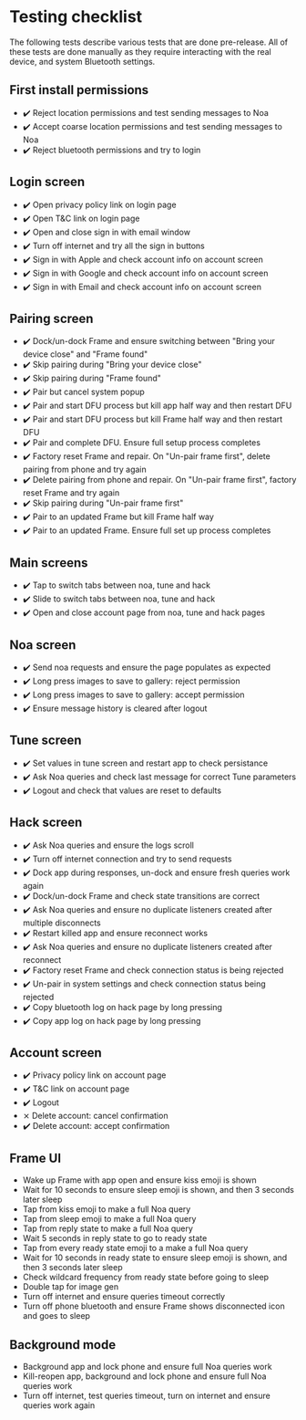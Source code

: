 # Testing checklist

The following tests describe various tests that are done pre-release. All of these tests are done manually as they require interacting with the real device, and system Bluetooth settings.

## First install permissions
- ✔️ Reject location permissions and test sending messages to Noa
- ✔️ Accept coarse location permissions and test sending messages to Noa
- ✔️ Reject bluetooth permissions and try to login

## Login screen
- ✔️ Open privacy policy link on login page
- ✔️ Open T&C link on login page
- ✔️ Open and close sign in with email window
- ✔️ Turn off internet and try all the sign in buttons
- ✔️ Sign in with Apple and check account info on account screen
- ✔️ Sign in with Google and check account info on account screen
- ✔️ Sign in with Email and check account info on account screen

## Pairing screen
- ✔️ Dock/un-dock Frame and ensure switching between "Bring your device close" and "Frame found"
- ✔️ Skip pairing during "Bring your device close"
- ✔️ Skip pairing during "Frame found"
- ✔️ Pair but cancel system popup
- ✔️ Pair and start DFU process but kill app half way and then restart DFU
- ✔️ Pair and start DFU process but kill Frame half way and then restart DFU
- ✔️ Pair and complete DFU. Ensure full setup process completes
- ✔️ Factory reset Frame and repair. On "Un-pair frame first", delete pairing from phone and try again
- ✔️ Delete pairing from phone and repair. On "Un-pair frame first", factory reset Frame and try again
- ✔️ Skip pairing during "Un-pair frame first"
- ✔️ Pair to an updated Frame but kill Frame half way
- ✔️ Pair to an updated Frame. Ensure full set up process completes

## Main screens
- ✔️ Tap to switch tabs between noa, tune and hack
- ✔️ Slide to switch tabs between noa, tune and hack
- ✔️ Open and close account page from noa, tune and hack pages

## Noa screen
- ✔️ Send noa requests and ensure the page populates as expected
- ✔️ Long press images to save to gallery: reject permission
- ✔️ Long press images to save to gallery: accept permission
- ✔️ Ensure message history is cleared after logout

## Tune screen
- ✔️ Set values in tune screen and restart app to check persistance
- ✔️ Ask Noa queries and check last message for correct Tune parameters
- ✔️ Logout and check that values are reset to defaults

## Hack screen
- ✔️ Ask Noa queries and ensure the logs scroll
- ✔️ Turn off internet connection and try to send requests
- ✔️ Dock app during responses, un-dock and ensure fresh queries work again
- ✔️ Dock/un-dock Frame and check state transitions are correct
- ✔️ Ask Noa queries and ensure no duplicate listeners created after multiple disconnects
- ✔️ Restart killed app and ensure reconnect works
- ✔️ Ask Noa queries and ensure no duplicate listeners created after reconnect
- ✔️ Factory reset Frame and check connection status is being rejected
- ✔️ Un-pair in system settings and check connection status being rejected
- ✔️ Copy bluetooth log on hack page by long pressing
- ✔️ Copy app log on hack page by long pressing

## Account screen
- ✔️ Privacy policy link on account page
- ✔️ T&C link on account page
- ✔️ Logout
- ⨯ Delete account: cancel confirmation
- ✔️ Delete account: accept confirmation

## Frame UI
- Wake up Frame with app open and ensure kiss emoji is shown
- Wait for 10 seconds to ensure sleep emoji is shown, and then 3 seconds later sleep
- Tap from kiss emoji to make a full Noa query
- Tap from sleep emoji to make a full Noa query
- Tap from reply state to make a full Noa query
- Wait 5 seconds in reply state to go to ready state
- Tap from every ready state emoji to a make a full Noa query
- Wait for 10 seconds in ready state to ensure sleep emoji is shown, and then 3 seconds later sleep
- Check wildcard frequency from ready state before going to sleep
- Double tap for image gen
- Turn off internet and ensure queries timeout correctly
- Turn off phone bluetooth and ensure Frame shows disconnected icon and goes to sleep

## Background mode
- Background app and lock phone and ensure full Noa queries work
- Kill-reopen app, background and lock phone and ensure full Noa queries work
- Turn off internet, test queries timeout, turn on internet and ensure queries work again
